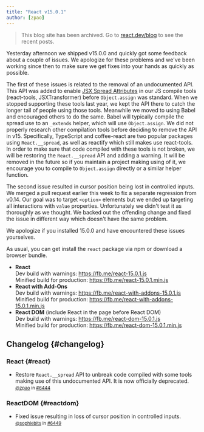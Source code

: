 ```yaml
---
title: "React v15.0.1"
author: [zpao]
---
```


<div class="scary">

> This blog site has been archived. Go to [react.dev/blog](https://react.dev/blog) to see the recent posts.

</div>

Yesterday afternoon we shipped v15.0.0 and quickly got some feedback about a couple of issues. We apologize for these problems and we've been working since then to make sure we get fixes into your hands as quickly as possible.

The first of these issues is related to the removal of an undocumented API. This API was added to enable [JSX Spread Attributes](/docs/jsx-spread.html) in our JS compile tools (react-tools, JSXTransformer) before `Object.assign` was standard. When we stopped supporting these tools last year, we kept the API there to catch the longer tail of people using those tools. Meanwhile we moved to using Babel and encouraged others to do the same. Babel will typically compile the spread use to an `_extends` helper, which will use `Object.assign`. We did not properly research other compilation tools before deciding to remove the API in v15. Specifically, TypeScript and coffee-react are two popular packages using `React.__spread`, as well as reactify which still makes use react-tools. In order to make sure that code compiled with these tools is not broken, we will be restoring the `React.__spread` API and adding a warning. It will be removed in the future so if you maintain a project making using of it, we encourage you to compile to `Object.assign` directly or a similar helper function.

The second issue resulted in cursor position being lost in controlled inputs. We merged a pull request earlier this week to fix a separate regression from v0.14. Our goal was to target `<option>` elements but we ended up targeting all interactions with `value` properties. Unfortunately we didn't test it as thoroughly as we thought. We backed out the offending change and fixed the issue in different way which doesn't have the same problem.

We apologize if you installed 15.0.0 and have encountered these issues yourselves.

As usual, you can get install the `react` package via npm or download a browser bundle.

* **React**  
  Dev build with warnings: <https://fb.me/react-15.0.1.js>  
  Minified build for production: <https://fb.me/react-15.0.1.min.js>  
* **React with Add-Ons**  
  Dev build with warnings: <https://fb.me/react-with-addons-15.0.1.js>  
  Minified build for production: <https://fb.me/react-with-addons-15.0.1.min.js>  
* **React DOM** (include React in the page before React DOM)  
  Dev build with warnings: <https://fb.me/react-dom-15.0.1.js>  
  Minified build for production: <https://fb.me/react-dom-15.0.1.min.js>  

## Changelog {#changelog}

### React {#react}
- Restore `React.__spread` API to unbreak code compiled with some tools making use of this undocumented API. It is now officially deprecated.  
  <small>[@zpao](https://github.com/zpao) in [#6444](https://github.com/facebook/react/pull/6444)</small>

### ReactDOM {#reactdom}
- Fixed issue resulting in loss of cursor position in controlled inputs.  
  <small>[@sophiebits](https://github.com/sophiebits) in [#6449](https://github.com/facebook/react/pull/6449)</small>
